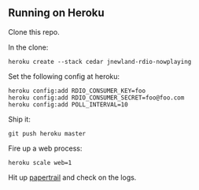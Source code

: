 ## Running on Heroku

Clone this repo.

In the clone:

    heroku create --stack cedar jnewland-rdio-nowplaying

Set the following config at heroku:

    heroku config:add RDIO_CONSUMER_KEY=foo
    heroku config:add RDIO_CONSUMER_SECRET=foo@foo.com
    heroku config:add POLL_INTERVAL=10

Ship it:

    git push heroku master

Fire up a web process:

    heroku scale web=1

Hit up [papertrail](https://papertrailapp.com/events) and check on the logs.
